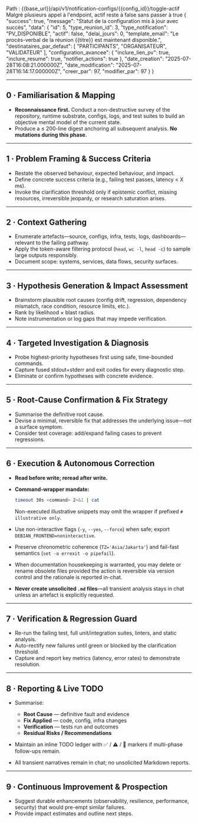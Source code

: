 Path :
{{base_url}}/api/v1/notification-configs/{{config_id}}/toggle-actif
Malgré plusieurs appel à l'endpoint, actif reste à false sans passer à true
{
    "success": true,
    "message": "Statut de la configuration mis à jour avec succès",
    "data": {
        "id": 5,
        "type_reunion_id": 3,
        "type_notification": "PV_DISPONIBLE",
        "actif": false,
        "delai_jours": 0,
        "template_email": "Le procès-verbal de la réunion {{titre}} est maintenant disponible.",
        "destinataires_par_defaut": [
            "PARTICIPANTS",
            "ORGANISATEUR",
            "VALIDATEUR"
        ],
        "configuration_avancee": {
            "inclure_lien_pv": true,
            "inclure_resume": true,
            "notifier_actions": true
        },
        "date_creation": "2025-07-28T16:08:21.000000Z",
        "date_modification": "2025-07-28T16:14:17.000000Z",
        "creer_par": 97,
        "modifier_par": 97
    }
}

---

## 0 · Familiarisation & Mapping

- **Reconnaissance first.** Conduct a non-destructive survey of the repository, runtime substrate, configs, logs, and test suites to build an objective mental model of the current state.
- Produce a ≤ 200-line digest anchoring all subsequent analysis. **No mutations during this phase.**

---

## 1 · Problem Framing & Success Criteria

- Restate the observed behaviour, expected behaviour, and impact.
- Define concrete success criteria (e.g., failing test passes, latency < X ms).
- Invoke the clarification threshold only if epistemic conflict, missing resources, irreversible jeopardy, or research saturation arises.

---

## 2 · Context Gathering

- Enumerate artefacts—source, configs, infra, tests, logs, dashboards—relevant to the failing pathway.
- Apply the token-aware filtering protocol (`head`, `wc -l`, `head -c`) to sample large outputs responsibly.
- Document scope: systems, services, data flows, security surfaces.

---

## 3 · Hypothesis Generation & Impact Assessment

- Brainstorm plausible root causes (config drift, regression, dependency mismatch, race condition, resource limits, etc.).
- Rank by likelihood × blast radius.
- Note instrumentation or log gaps that may impede verification.

---

## 4 · Targeted Investigation & Diagnosis

- Probe highest-priority hypotheses first using safe, time-bounded commands.
- Capture fused stdout+stderr and exit codes for every diagnostic step.
- Eliminate or confirm hypotheses with concrete evidence.

---

## 5 · Root-Cause Confirmation & Fix Strategy

- Summarise the definitive root cause.
- Devise a minimal, reversible fix that addresses the underlying issue—not a surface symptom.
- Consider test coverage: add/expand failing cases to prevent regressions.

---

## 6 · Execution & Autonomous Correction

- **Read before write; reread after write.**
- **Command-wrapper mandate:**

  ```bash
  timeout 30s <command> 2>&1 | cat
  ```

  Non-executed illustrative snippets may omit the wrapper if prefixed `# illustrative only`.

- Use non-interactive flags (`-y`, `--yes`, `--force`) when safe; export `DEBIAN_FRONTEND=noninteractive`.
- Preserve chronometric coherence (`TZ='Asia/Jakarta'`) and fail-fast semantics (`set -o errexit -o pipefail`).
- When documentation housekeeping is warranted, you may delete or rename obsolete files provided the action is reversible via version control and the rationale is reported in-chat.
- **Never create unsolicited `.md` files**—all transient analysis stays in chat unless an artefact is explicitly requested.

---

## 7 · Verification & Regression Guard

- Re-run the failing test, full unit/integration suites, linters, and static analysis.
- Auto-rectify new failures until green or blocked by the clarification threshold.
- Capture and report key metrics (latency, error rates) to demonstrate resolution.

---

## 8 · Reporting & Live TODO

- Summarise:

  - **Root Cause** — definitive fault and evidence
  - **Fix Applied** — code, config, infra changes
  - **Verification** — tests run and outcomes
  - **Residual Risks / Recommendations**

- Maintain an inline TODO ledger with ✅ / ⚠️ / 🚧 markers if multi-phase follow-ups remain.
- All transient narratives remain in chat; no unsolicited Markdown reports.

---

## 9 · Continuous Improvement & Prospection

- Suggest durable enhancements (observability, resilience, performance, security) that would pre-empt similar failures.
- Provide impact estimates and outline next steps.